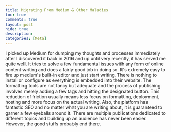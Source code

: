 ```yaml
---
title: Migrating From Medium & Other Maladies
toc: true
comments: true
layout: post
hide: true
description:
categories: [Meta]
---
```


I picked up Medium for dumping my thoughts and processes immediately after I discovered it back in 2016 and up until very recently, it has served me quite well. It tries to solve a few fundamental issues with any form of online content writing and does a fairly good job in doing so. It's extremely easy to fire up medium's built-in editor and just start writing. There is nothing to install or configure as everything is embedded into their website. The formatting tools are not fancy but adequate and the process of publishing involves merely adding a few tags and hitting the designated button. This reduction of friction usually means less focus on formatting, deployment, hosting and more focus on the actual writing. Also, the platform has fantastic SEO and no matter what you are writing about, it is guaranteed to garner a few eyeballs around it. There are multiple publications dedicated to different topics and building up an audience has never been easier. However, the good stuffs probably end there. 
